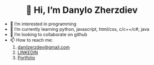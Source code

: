 <div align="center">
  <h1 align="center">👋 Hi, I’m Danylo Zherzdiev </h1>
</div>

- 👀 I’m interested in programming
- 🌱 I’m currently learning python, javascript, html/css, c/c++/c#, java
- 💞️ I’m looking to collaborate on github
- 📫 How to reach me:
  1. danilzerzdev@gmail.com
  2. <a href="https://www.linkedin.com/in/danylo-zherzdiev/"> LINKEDIN</a>
  3. <a href="https://mafinzyx.github.io/zherzdiev/">Portfolio</a>
<!---
mafinzyx/mafinzyx is a ✨ special ✨ repository because its `README.md` (this file) appears on your GitHub profile.
You can click the Preview link to take a look at your changes.
--->
